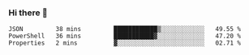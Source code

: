 ### Hi there 👋


<!--START_SECTION:waka-->
```text
JSON         38 mins         ████████████▒░░░░░░░░░░░░   49.55 % 
PowerShell   36 mins         ███████████▓░░░░░░░░░░░░░   47.20 % 
Properties   2 mins          ▓░░░░░░░░░░░░░░░░░░░░░░░░   02.71 % 
```
<!--END_SECTION:waka-->

<!--
**ssrahul96/ssrahul96** is a ✨ _special_ ✨ repository because its `README.md` (this file) appears on your GitHub profile.

Here are some ideas to get you started:

- 🔭 I’m currently working on ...
- 🌱 I’m currently learning ...
- 👯 I’m looking to collaborate on ...
- 🤔 I’m looking for help with ...
- 💬 Ask me about ...
- 📫 How to reach me: ...
- 😄 Pronouns: ...
- ⚡ Fun fact: ...
-->

